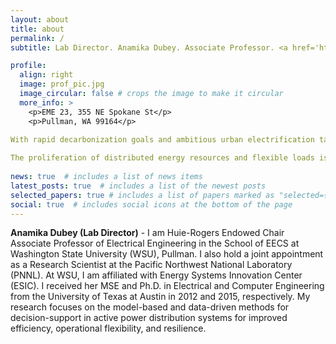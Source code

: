 ```yaml
---
layout: about
title: about
permalink: /
subtitle: Lab Director. Anamika Dubey. Associate Professor. <a href='https://esic.wsu.edu/'>ESIC</a>. WSU. Pullman (WA). anamika.dubey@wsu.edu.

profile:
  align: right
  image: prof_pic.jpg
  image_circular: false # crops the image to make it circular
  more_info: >
    <p>EME 23, 355 NE Spokane St</p>
    <p>Pullman, WA 99164</p> 
    
With rapid decarbonization goals and ambitious urban electrification targets, the electric power grid is undergoing unprecedented changes. SCALE Lab is at the forefront of addressing the new requirements for improved efficiency, operational flexibility, and resilience in response to the grid’s changing nature and extreme weather events. Our mission is to solve the ever-growing problem of providing a resilient, adaptable, and economically viable power supply with distributed generation resources. We focus on scalable methods that integrate model and data information to provide better decision support for increasingly complex power grids.

The proliferation of distributed energy resources and flexible loads is pushing the control and operational requirements of the grid to the edge, thus significantly increasing the scale and complexity of grid operations. These grid-edge resources also hold the potential to support grid resilience in the aftermath of extreme weather events, which are impacting grid more often and with higher severity. Effective use of grid-edge resources to support decarbonization goals and resilience necessitates advances in modeling, analysis, and optimization of emerging electric power networks. SCLAE lab specializes in the analytics required for the effective integration and coordination of controllable grid-edge resources such as photovoltaics (PVs), electric vehicles (EVs), and grid-interactive efficient buildings (GEBs). Our methodological contributions are situated at the intersection of mathematical optimization techniques, physics-informed machine-learning, and cyber-physical electric power distribution systems. For a comprehensive information on the ongoing and past projects, kindly refer to Projects section.
    
news: true  # includes a list of news items
latest_posts: true  # includes a list of the newest posts
selected_papers: true # includes a list of papers marked as "selected={true}"
social: true  # includes social icons at the bottom of the page
---
```



**Anamika Dubey (Lab Director)** - I am Huie-Rogers Endowed Chair Associate Professor of Electrical Engineering in the School of EECS at Washington State University (WSU), Pullman. I also hold a joint appointment as a Research Scientist at the Pacific Northwest National Laboratory (PNNL). At WSU, I am affiliated with Energy Systems Innovation Center (ESIC). I received her MSE and Ph.D. in Electrical and Computer Engineering from the University of Texas at Austin in 2012 and 2015, respectively. My research focuses on the model-based and data-driven methods for decision-support in active power distribution systems for improved efficiency, operational flexibility, and resilience.




